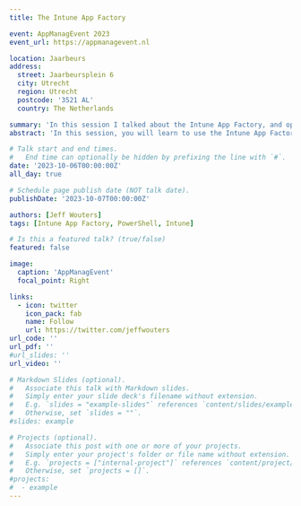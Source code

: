 ```yaml
---
title: The Intune App Factory

event: AppManagEvent 2023
event_url: https://appmanagevent.nl

location: Jaarbeurs
address:
  street: Jaarbeursplein 6
  city: Utrecht
  region: Utrecht
  postcode: '3521 AL'
  country: The Netherlands

summary: 'In this session I talked about the Intune App Factory, and opensource PowerShell module/framework/solution that we have implemented in our company.'
abstract: 'In this session, you will learn to use the Intune App Factory, a set of PowerShell scripts that leverage the Intune Win32App module and an Azure DevOps Pipeline, to automate the detection, download, packaging & publishing of onboarded applications as apps to Intune.'

# Talk start and end times.
#   End time can optionally be hidden by prefixing the line with `#`.
date: '2023-10-06T00:00:00Z'
all_day: true

# Schedule page publish date (NOT talk date).
publishDate: '2023-10-07T00:00:00Z'

authors: [Jeff Wouters]
tags: [Intune App Factory, PowerShell, Intune]

# Is this a featured talk? (true/false)
featured: false

image:
  caption: 'AppManagEvent'
  focal_point: Right

links:
  - icon: twitter
    icon_pack: fab
    name: Follow
    url: https://twitter.com/jeffwouters
url_code: ''
url_pdf: ''
#url_slides: ''
url_video: ''

# Markdown Slides (optional).
#   Associate this talk with Markdown slides.
#   Simply enter your slide deck's filename without extension.
#   E.g. `slides = "example-slides"` references `content/slides/example-slides.md`.
#   Otherwise, set `slides = ""`.
#slides: example

# Projects (optional).
#   Associate this post with one or more of your projects.
#   Simply enter your project's folder or file name without extension.
#   E.g. `projects = ["internal-project"]` references `content/project/deep-learning/index.md`.
#   Otherwise, set `projects = []`.
#projects:
#  - example
---
```

